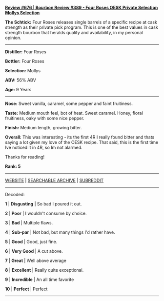 
[**Review #676 | Bourbon Review #389 - Four Roses OESK Private Selection Mollys Selection**]( https://t8ke.review/review-676-four-roses-private-selection-oesk-mollys-selection/)

**The Schtick:** Four Roses releases single barrels of a specific recipe at cask strength as their private pick program. This is one of the best values in cask strength bourbon that heralds quality and availability, in my personal opinion.

-----

**Distiller:** Four Roses   

**Bottler:** Four Roses 

**Selection:** Mollys

**ABV:**  56% ABV

**Age:** 9 Years 

-----

**Nose:**  Sweet vanilla, caramel, some pepper and faint fruitiness. 

**Taste:** Medium mouth feel, bot of heat. Sweet caramel. Honey, floral fruitiness, oaky with some nice pepper.

**Finish:** Medium length, growing bitter. 

**Overall:** This was interesting - its the first 4R I really found bitter and thats saying a lot given my love of the OESK recipe. That said, this is the first time Ive noticed it in 4R, so Im not alarmed. 

Thanks for reading!

**Rank: 5**



-----

[WEBSITE](https://t8ke.review) | [SEARCHABLE ARCHIVE](https://t8ke.review/review-archive/) | [SUBREDDIT](https://reddit.com/r/t8kereviews)

-----

Decoded:

**1** | **Disgusting** | So bad I poured it out.

**2** | **Poor** | I wouldn't consume by choice.

**3** | **Bad** | Multiple flaws.

**4** | **Sub-par** | Not bad, but many things I'd rather have.

**5** | **Good** | Good, just fine.

**6** | **Very Good** | A cut above.

**7** | **Great** | Well above average

**8** | **Excellent** | Really quite exceptional.

**9** | **Incredible** | An all time favorite

**10** | **Perfect** | Perfect

----

